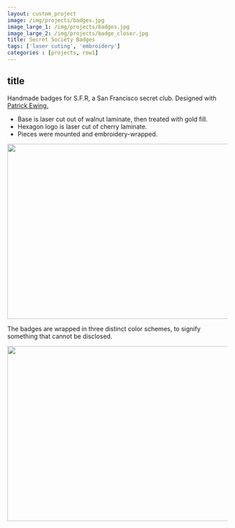 ```yaml
---
layout: custom_project
image: /img/projects/badges.jpg
image_large_1: /img/projects/badges.jpg
image_large_2: /img/projects/badge_closer.jpg
title: Secret Society Badges
tags: ['laser cuting', 'embroidery']
categories : [projects, row1]
---
```



<div class="grid_4">
  <h2 class="project_title">title</h2>
  <div class="longer-expl">
    <p>Handmade badges for S.F.R, a San Francisco secret club. Designed with <a href="http://patrickewing.info/">Patrick Ewing.</a></p>
      <ul>
        <li>Base is laser cut out of walnut laminate, then treated with gold fill.</li> 
        <li>Hexagon logo is laser cut of cherry laminate.</li>
        <li>Pieces were mounted and embroidery-wrapped.</li>
      </ul>
  </div>
</div>

<div class="grid_8">
  <div class="lowlight_text">
    <img src="{{ page.image_large_2 }}" width="600" height="400">
  </div>
</div>
<!-- end .grid_4 -->

<div class="grid_4">
  <div class="longer-expl">
    <p>The badges are wrapped in three distinct color schemes, to signify something that cannot be disclosed.</p>
  </div>
</div>

<div class="grid_8">
  <div class="lowlight_text">
    <img src="{{ page.image_large_1 }}" width="600" height="400">
  </div>
</div>
<!-- end .grid_4 -->